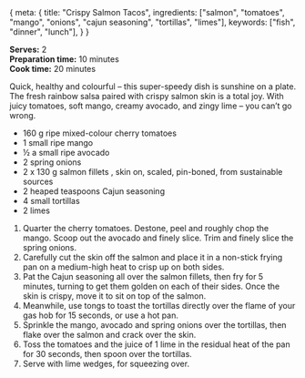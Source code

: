 <route>
{
  meta: {
    title: "Crispy Salmon Tacos",
    ingredients: ["salmon", "tomatoes", "mango", "onions", "cajun seasoning", "tortillas", "limes"],
    keywords: ["fish", "dinner", "lunch"],
  }
}
</route>

<Layout>

<RecipeImage src="/recipeasy/crispy-salmon-tacos.jpg" alt="Crispy Salmon Tacos" />

**Serves:** 2\
**Preparation time:** 10 minutes\
**Cook time:** 20 minutes

Quick, healthy and colourful – this super-speedy dish is sunshine on a plate. The fresh rainbow salsa paired with crispy salmon skin is a total joy. With juicy tomatoes, soft mango, creamy avocado, and zingy lime – you can’t go wrong.

<RecipeIngredients>

- 160 g ripe mixed-colour cherry tomatoes
- 1 small ripe mango
- ½ a small ripe avocado
- 2 spring onions
- 2 x 130 g salmon fillets , skin on, scaled, pin-boned, from sustainable sources
- 2 heaped teaspoons Cajun seasoning
- 4 small tortillas
- 2 limes

</RecipeIngredients>

<RecipeMethod>

1. Quarter the cherry tomatoes. Destone, peel and roughly chop the mango. Scoop out the avocado and finely slice. Trim and finely slice the spring onions.
2. Carefully cut the skin off the salmon and place it in a non-stick frying pan on a medium-high heat to crisp up on both sides.
3. Pat the Cajun seasoning all over the salmon fillets, then fry for 5 minutes, turning to get them golden on each of their sides. Once the skin is crispy, move it to sit on top of the salmon.
4. Meanwhile, use tongs to toast the tortillas directly over the flame of your gas hob for 15 seconds, or use a hot pan.
5. Sprinkle the mango, avocado and spring onions over the tortillas, then flake over the salmon and crack over the skin.
6. Toss the tomatoes and the juice of 1 lime in the residual heat of the pan for 30 seconds, then spoon over the tortillas.
7. Serve with lime wedges, for squeezing over.

</RecipeMethod>

</Layout>
